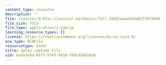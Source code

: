 ```yaml
---
content_type: resource
description: ''
file: /courses/8-01sc-classical-mechanics-fall-2016/eaaa3e9a01735f459410f88cd20424ab_V1I-vrXGl3A.vtt
file_size: 7513
file_type: application/x-subrip
learning_resource_types: []
license: https://creativecommons.org/licenses/by-nc-sa/4.0/
ocw_type: OCWFile
resourcetype: Other
title: 3play caption file
uid: eaaa3e9a-0173-5f45-9410-f88cd20424ab
---
```

